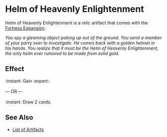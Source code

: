 # Helm of Heavenly Enlightenment

Helm of Heavenly Enlightenment is a relic artifact that comes with the [Fortress Expansion](../content.md).

*You spy a gleaming object poking up out of the ground. You send a member of your party over to investigate. He comes back with a golden helmet in his hands. You realize that it must be the Helm of Heavenly Enlightenment, the only helm ever rumored to be made from solid gold.*


## Effect

:instant: Gain :expert:.<br><br>— OR —<br><br>:instant: Draw 2 cards.


## See Also

- [List of Artifacts](../artifacts.md)
